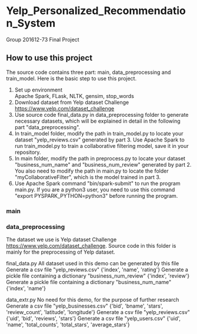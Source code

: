 # Yelp_Personalized_Recommendation_System
Group 201612-73 Final Project

## How to use this project
The source code contains three part: main, data_preprocessing and train_model. Here is the basic step to use this project.  
1. Set up environment  
Apache Spark, FLask, NLTK, gensim, stop_words  
2. Download dataset from Yelp dataset Challenge https://www.yelp.com/dataset_challenge  
3. Use source code final_data.py in data_preprocessing folder to generate necessary datasets, which will be explained in detail in the following part "data_preprocessing".  
4. In train_model folder, modify the path in train_model.py to locate your dataset "yelp_reviews.csv" generated by part 3. Use Apache Spark to run train_model.py to train a collaborative filtering model, save it in your repository.  
5. In main folder, modify the path in preprocess.py to locate your dataset "business_num_name" and "business_num_review" generated by part 2. You also need to modify the path in main.py to locate the folder "myCollaborativeFilter", which is the model trained in part 3.  
6. Use Apache Spark command "bin/spark-submit" to run the program main.py. If you are a python3 user, you need to use this command "export PYSPARK_PYTHON=python3" before running the program.

### main



### data_preprocessing
The dataset we use is Yelp dataset Challenge https://www.yelp.com/dataset_challenge. Source code in this folder is mainly for the preprocessing of Yelp dataset.

final_data.py
All dataset used in this demo can be generated by this file
Generate a csv file "yelp_reviews.csv" {'index', 'name', 'rating'}
Generate a pickle file containing a dictionary "business_num_review" {'index', 'review'}
Generate a pickle file containing a dictionary "business_num_name" {'index', 'name'}

data_extr.py
No need for this demo, for the purpose of further research
Generate a csv file "yelp_businesses.csv" {'bid', 'bname', 'stars', 'review_count', 'latitude', 'longitude'}
Generate a csv file "yelp_reviews.csv" {'uid', 'bid', 'reviews', 'stars'}
Generate a csv file "yelp_users.csv" {'uid', 'name', 'total_counts', 'total_stars', 'average_stars'}
